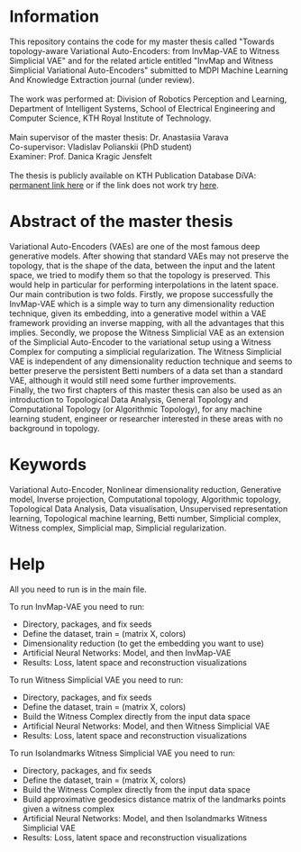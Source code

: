 # Information
This repository contains the code for my master thesis called "Towards topology-aware Variational Auto-Encoders: from InvMap-VAE to Witness Simplicial VAE" and for the related article entitled "InvMap and Witness Simplicial Variational Auto-Encoders" submitted to MDPI Machine Learning And Knowledge Extraction journal (under review). <br />
<br />
The work was performed at: Division of Robotics Perception and Learning, Department of Intelligent Systems, School of Electrical Engineering and Computer Science, KTH Royal Institute of Technology. <br />
<br />
Main supervisor of the master thesis: Dr. Anastasiia Varava <br />
Co-supervisor: Vladislav Polianskii (PhD student) <br />
Examiner: Prof. Danica Kragic Jensfelt <br />
<br />
The thesis is publicly available on KTH Publication Database DiVA: [permanent link here](http://urn.kb.se/resolve?urn=urn:nbn:se:kth:diva-309487) or if the link does not work try [here](http://kth.diva-portal.org/smash/record.jsf?pid=diva2%3A1642320&dswid=-7436).

# Abstract of the master thesis
Variational Auto-Encoders (VAEs) are one of the most famous deep generative models. After showing that standard VAEs may not preserve the topology, that is the shape of the data, between the input and the latent space, we tried to modify them so that the topology is preserved. This would help in particular for performing interpolations in the latent space.<br />
Our main contribution is two folds. Firstly, we propose successfully the InvMap-VAE which is a simple way to turn any dimensionality reduction technique, given its embedding, into a generative model within a VAE framework providing an inverse mapping, with all the advantages that this implies. Secondly, we propose the Witness Simplicial VAE as an extension of the Simplicial Auto-Encoder to the variational setup using a Witness Complex for computing a simplicial regularization. The Witness Simplicial VAE is independent of any dimensionality reduction technique and seems to better preserve the persistent Betti numbers of a data set than a standard VAE, although it would still need some further improvements.<br />
Finally, the two first chapters of this master thesis can also be used as an introduction to Topological Data Analysis, General Topology and Computational Topology (or Algorithmic Topology), for any machine learning student, engineer or researcher interested in these areas with no background in topology.

# Keywords
Variational Auto-Encoder, Nonlinear dimensionality reduction, Generative model, Inverse projection, Computational topology, Algorithmic topology, Topological Data Analysis, Data visualisation, Unsupervised representation learning, Topological machine learning, Betti number, Simplicial complex, Witness complex, Simplicial map, Simplicial regularization.

# Help
All you need to run is in the main file.

To run InvMap-VAE you need to run:
- Directory, packages, and fix seeds
- Define the dataset, train = (matrix X, colors)
- Dimensionality reduction (to get the embedding you want to use)
- Artificial Neural Networks: Model, and then InvMap-VAE
- Results: Loss, latent space and reconstruction visualizations

To run Witness Simplicial VAE you need to run:
- Directory, packages, and fix seeds
- Define the dataset, train = (matrix X, colors)
- Build the Witness Complex directly from the input data space
- Artificial Neural Networks: Model, and then Witness Simplicial VAE
- Results: Loss, latent space and reconstruction visualizations

To run Isolandmarks Witness Simplicial VAE you need to run:
- Directory, packages, and fix seeds
- Define the dataset, train = (matrix X, colors)
- Build the Witness Complex directly from the input data space
- Build approximative geodesics distance matrix of the landmarks points given a witness complex
- Artificial Neural Networks: Model, and then Isolandmarks Witness Simplicial VAE
- Results: Loss, latent space and reconstruction visualizations
